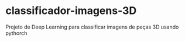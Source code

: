 # classificador-imagens-3D
Projeto de Deep Learning para classificar imagens de peças 3D usando pythorch

